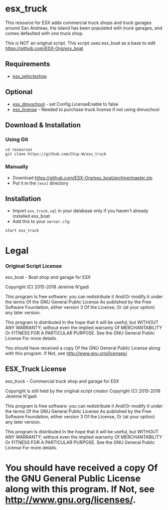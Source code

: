 
# esx_truck
This resource for ESX adds commercial truck shops and truck garages around San Andreas, the island has been populated with truck garages, and comes defaulted with one truck shop.

This is NOT an original script.  This script uses esx_boat as a base to edit<br />
https://github.com/ESX-Org/esx_boat

## Requirements
- [esx_vehicleshop](https://github.com/ESX-Org/esx_vehicleshop)

## Optional
- [esx_dmvschool](https://github.com/ESX-Org/esx_dmvschool) - set Config.LicenseEnable to false
- [esx_license](https://github.com/ESX-Org/esx_license) - Needed to purchase truck license if not using dmvschool

## Download & Installation

### Using Git
```
cd resources
git clone https://github.com/Chip-W/esx_truck
```

### Manually
- Download https://github.com/ESX-Org/esx_boat/archive/master.zip
- Put it in the `[esx]` directory

## Installation
- Import `esx_truck.sql` in your database only if you haven't already installed esx_boat
- Add this to your `server.cfg`:

```
start esx_truck
```

# Legal
### Original Script License
esx_boat - Boat shop and garage for ESX

Copyright (C) 2015-2018 Jérémie N'gadi

This program Is free software: you can redistribute it And/Or modify it under the terms Of the GNU General Public License As published by the Free Software Foundation, either version 3 Of the License, Or (at your option) any later version.

This program Is distributed In the hope that it will be useful, but WITHOUT ANY WARRANTY; without even the implied warranty Of MERCHANTABILITY Or FITNESS FOR A PARTICULAR PURPOSE. See the GNU General Public License For more details.

You should have received a copy Of the GNU General Public License along with this program. If Not, see http://www.gnu.org/licenses/.

## ESX_Truck License
esx_truck - Commercial truck shop and garage for ESX

Copyright is still held by the original script creator
Copyright (C) 2015-2018 Jérémie N'gadi

This program Is free software: you can redistribute it And/Or modify it under the terms Of the GNU General Public License As published by the Free Software Foundation, either version 3 Of the License, Or (at your option) any later version.

This program Is distributed In the hope that it will be useful, but WITHOUT ANY WARRANTY; without even the implied warranty Of MERCHANTABILITY Or FITNESS FOR A PARTICULAR PURPOSE. See the GNU General Public License For more details.

You should have received a copy Of the GNU General Public License along with this program. If Not, see http://www.gnu.org/licenses/.
=======


